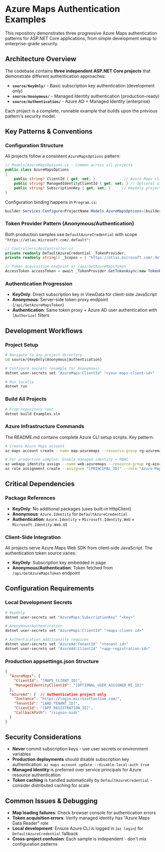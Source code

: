 # Azure Maps Authentication Examples

This repository demonstrates three progressive Azure Maps authentication patterns for ASP.NET Core applications, from simple development setup to enterprise-grade security.

## Architecture Overview

The codebase contains **three independent ASP.NET Core projects** that demonstrate different authentication approaches:

- **`source/KeyOnly/`** - Basic subscription key authentication (development only)
- **`source/Anonymous/`** - Managed Identity authentication (production-ready)
- **`source/Authentication/`** - Azure AD + Managed Identity (enterprise)

Each project is a complete, runnable example that builds upon the previous pattern's security model.

## Key Patterns & Conventions

### Configuration Structure
All projects follow a consistent `AzureMapsOptions` pattern:
```csharp
// Models/AzureMapsOptions.cs - Common across all projects
public class AzureMapsOptions
{
    public string? ClientId { get; set; }             // Azure Maps client ID
    public string? ManagedIdentityClientId { get; set; } // Optional user-assigned MI
    public string? SubscriptionKey { get; set; }     // KeyOnly project only
}
```

Configuration binding happens in `Program.cs`:
```csharp
builder.Services.Configure<ProjectName.Models.AzureMapsOptions>(builder.Configuration.GetSection("AzureMaps"));
```

### Token Provider Pattern (Anonymous/Authentication)
Both production samples use `DefaultAzureCredential` with scope `"https://atlas.microsoft.com/.default"`:
```csharp
// Controllers/ApiController.cs
private readonly DefaultAzureCredential _TokenProvider;
private readonly string[] _Scopes = { "https://atlas.microsoft.com/.default" };

// Token acquisition endpoint at /api/GetAzureMapsToken
AccessToken accessToken = await _TokenProvider.GetTokenAsync(new TokenRequestContext(_Scopes));
```

### Authentication Progression
- **KeyOnly**: Direct subscription key in ViewData for client-side JavaScript
- **Anonymous**: Server-side token proxy endpoint (`/api/GetAzureMapsToken`)
- **Authentication**: Same token proxy + Azure AD user authentication with `[Authorize]` filters

## Development Workflows

### Project Setup
```bash
# Navigate to any project directory
cd source/{KeyOnly|Anonymous|Authentication}

# Configure secrets (example for Anonymous)
dotnet user-secrets set "AzureMaps:ClientId" "<your-maps-client-id>"

# Run locally
dotnet run
```

### Build All Projects
```bash
# From repository root
dotnet build Examples.sln
```

### Azure Infrastructure Commands
The README.md contains complete Azure CLI setup scripts. Key pattern:
```bash
# Create Azure Maps account
az maps account create --name map-azuremaps --resource-group rg-azuremaps --sku S2

# For production samples: Enable managed identity + RBAC
az webapp identity assign --name web-azuremaps --resource-group rg-azuremaps
az role assignment create --assignee "[PRINCIPAL_ID]" --role "Azure Maps Data Reader" --scope "[MAPS_RESOURCE_ID]"
```

## Critical Dependencies

### Package References
- **KeyOnly**: No additional packages (uses built-in HttpClient)
- **Anonymous**: `Azure.Identity` for `DefaultAzureCredential`
- **Authentication**: `Azure.Identity` + `Microsoft.Identity.Web` + `Microsoft.Identity.Web.UI`

### Client-Side Integration
All projects serve Azure Maps Web SDK from client-side JavaScript. The authentication token source varies:
- **KeyOnly**: Subscription key embedded in page
- **Anonymous/Authentication**: Token fetched from `/api/GetAzureMapsToken` endpoint

## Configuration Requirements

### Local Development Secrets
```bash
# KeyOnly
dotnet user-secrets set "AzureMaps:SubscriptionKey" "<key>"

# Anonymous/Authentication  
dotnet user-secrets set "AzureMaps:ClientId" "<maps-client-id>"

# Authentication additionally requires
dotnet user-secrets set "AzureAd:TenantId" "<tenant-id>"
dotnet user-secrets set "AzureAd:ClientId" "<app-registration-id>"
```

### Production appsettings.json Structure
```json
{
  "AzureMaps": {
    "ClientId": "[MAPS_CLIENT_ID]",
    "ManagedIdentityClientId": "[OPTIONAL_USER_ASSIGNED_MI_ID]"
  },
  "AzureAd": {  // Authentication project only
    "Instance": "https://login.microsoftonline.com/",
    "TenantId": "[AAD_TENANT_ID]",
    "ClientId": "[APP_REGISTRATION_ID]",
    "CallbackPath": "/signin-oidc"
  }
}
```

## Security Considerations

- **Never** commit subscription keys - use user secrets or environment variables
- **Production deployments** should disable subscription key authentication: `az maps account update --disable-local-auth true`
- **Managed Identity** is preferred over service principals for Azure resource authentication
- **Token caching** is handled automatically by `DefaultAzureCredential` - consider distributed caching for scale

## Common Issues & Debugging

- **Map loading failures**: Check browser console for authentication errors
- **Token acquisition errors**: Verify managed identity has "Azure Maps Data Reader" role
- **Local development**: Ensure Azure CLI is logged in (`az login`) for `DefaultAzureCredential` fallback
- **Cross-project confusion**: Each sample is independent - don't mix configuration patterns
